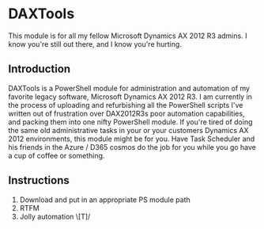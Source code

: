 # DAXTools
This module is for all my fellow Microsoft Dynamics AX 2012 R3 admins. I know you're still out there, and I know you're hurting.

## Introduction
DAXTools is a PowerShell module for administration and automation of my favorite legacy software, Microsoft Dynamics AX 2012 R3.
I am currently in the process of uploading and refurbishing all the PowerShell scripts I've written out of frustration over DAX2012R3s poor automation capabilities, and packing them into one nifty PowerShell module.
If you're tired of doing the same old administrative tasks in your or your customers Dynamics AX 2012 environments, this module might be for you. 
Have Task Scheduler and his friends in the Azure / D365 cosmos do the job for you while you go have a cup of coffee or something.

## Instructions

1. Download and put in an appropriate PS module path
2. RTFM
3. Jolly automation \\[T]/
